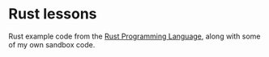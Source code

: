# Rust lessons

Rust example code from the [Rust Programming
Language](https://doc.rust-lang.org/book/title-page.html), along with some of my own sandbox code.
